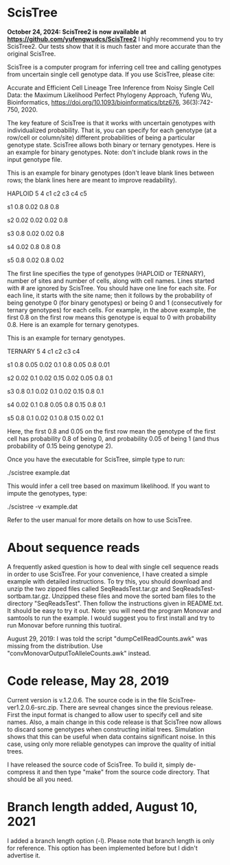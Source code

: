 # ScisTree

**October 24, 2024: ScisTree2 is now available at https://github.com/yufengwudcs/ScisTree2**
I highly recommend you to try ScisTree2. Our tests show that it is much faster and more accurate than the original ScisTree.


ScisTree is a computer program for inferring cell tree and calling genotypes from uncertain single cell genotype data. If you use ScisTree, please cite: 

Accurate and Efficient Cell Lineage Tree Inference from Noisy Single Cell Data: the Maximum Likelihood Perfect Phylogeny Approach, Yufeng Wu, Bioinformatics, https://doi.org/10.1093/bioinformatics/btz676, 36(3):742-750, 2020.

The key feature of ScisTree is that it works with uncertain genotypes with individualized probability. That is, you can specify for each genotype (at a row/cell or column/site) different probabilities of being a particular genotype state. ScisTree allows both binary or ternary genotypes. Here is an example for binary genotypes. Note: don't include blank rows in the input genotype file.

This is an example for binary genotypes (don't leave blank lines between rows; the blank lines here are meant to improve readability).



HAPLOID 5 4 c1 c2 c3 c4 c5

s1 0.8 0.02 0.8 0.8

s2 0.02 0.02 0.02 0.8

s3 0.8 0.02 0.02 0.8

s4 0.02 0.8 0.8 0.8

s5 0.8 0.02 0.8 0.02

The first line specifies the type of genotypes (HAPLOID or TERNARY), number of sites and number of cells, along with cell names. Lines started with # are ignored by ScisTree. You should have one line for each site. For each line, it starts with the site name; then it follows by the probability of being genotype 0 (for binary genotypes) or being 0 and 1 (consecutively for ternary genotypes) for each cells. For example, in the above example, the first 0.8 on the first row means this genotype is equal to 0 with probability 0.8. Here is an example for ternary genotypes.

This is an example for ternary genotypes.


TERNARY 5 4 c1 c2 c3 c4

s1 0.8 0.05 0.02 0.1 0.8 0.05 0.8 0.01

s2 0.02 0.1 0.02 0.15 0.02 0.05 0.8 0.1

s3 0.8 0.1 0.02 0.1 0.02 0.15 0.8 0.1

s4 0.02 0.1 0.8 0.05 0.8 0.15 0.8 0.1

s5 0.8 0.1 0.02 0.1 0.8 0.15 0.02 0.1

Here, the first 0.8 and 0.05 on the first row mean the genotype of the first cell has probability 0.8 of being 0, and probability 0.05 of being 1 (and thus probability of 0.15 being genotype 2).

Once you have the executable for ScisTree, simple type to run:

./scistree example.dat

This would infer a cell tree based on maximum likelihood. If you want to impute the genotypes, type:

./scistree -v example.dat

Refer to the user manual for more details on how to use ScisTree.

# About sequence reads 
A frequently asked question is how to deal with single cell sequence reads in order to use ScisTree. For your convenience, I have created a simple example with detailed instructions. To try this, you should download and unzip the two zipped files called SeqReadsTest.tar.gz and SeqReadsTest-sortbam.tar.gz. Unzipped these files and move the sorted bam files to the directory "SeqReadsTest". Then follow the instructions given in README.txt. It should be easy to try it out. Note: you will need the program Monovar and samtools to run the example. I would suggest you to first install and try to run Monovar before running this tuotiral.

August 29, 2019: I was told the script "dumpCellReadCounts.awk" was missing from the distribution. Use "convMonovarOutputToAlleleCounts.awk" instead.

# Code release, May 28, 2019
Current version is v.1.2.0.6. The source code is in the file ScisTree-ver1.2.0.6-src.zip. There are sevreal changes since the previous release. First the input format is changed to allow user to specify cell and site names. Also, a main change in this code release is that ScisTree now allows to discard some genotypes when constructing initial trees. Simulation shows that this can be useful when data contains significant noise. In this case, using only more reliable genotypes can improve the quality of initial trees.

I have released the source code of ScisTree. To build it, simply de-compress it and then type "make" from the source code directory. That should be all you need.

# Branch length added, August 10, 2021
I added a branch length option (-l). Please note that branch length is only for reference. This option has been implemented before but I didn't advertise it. 
